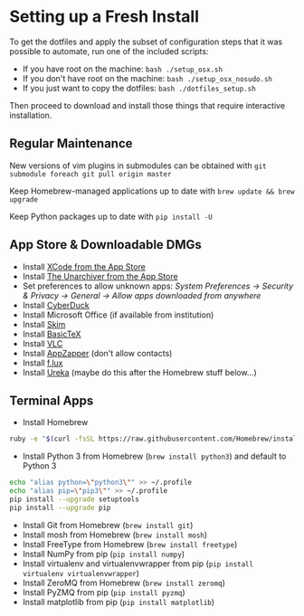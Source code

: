 # Setting up a Fresh Install

To get the dotfiles and apply the subset of configuration steps that it was possible to automate, run one of the included scripts:

  * If you have root on the machine: `bash ./setup_osx.sh`
  * If you don't have root on the machine: `bash ./setup_osx_nosudo.sh`
  * If you just want to copy the dotfiles: `bash ./dotfiles_setup.sh`

Then proceed to download and install those things that require interactive installation.

## Regular Maintenance

New versions of vim plugins in submodules can be obtained with `git submodule foreach git pull origin master`

Keep Homebrew-managed applications up to date with `brew update && brew upgrade`

Keep Python packages up to date with `pip install -U`

## App Store & Downloadable DMGs

  - Install [XCode from the App Store](https://developer.apple.com/xcode/downloads/)
  - Install [The Unarchiver from the App Store](https://itunes.apple.com/app/the-unarchiver/id425424353)
  - Set preferences to allow unknown apps: *System Preferences -> Security & Privacy -> General -> Allow apps downloaded from anywhere*
  - Install [CyberDuck](http://cyberduck.ch)
  - Install Microsoft Office (if available from institution)
  - Install [Skim](http://skim-app.sourceforge.net)
  - Install [BasicTeX](https://tug.org/mactex/morepackages.html)
  - Install [VLC](http://videolan.org)
  - Install [AppZapper](http://appzapper.com) (don't allow contacts)
  - Install [f.lux](http://justgetflux.com) 
  - Install [Ureka](http://ssb.stsci.edu/ureka/) (maybe do this after the Homebrew stuff below...)

## Terminal Apps

  - Install Homebrew
```bash
ruby -e "$(curl -fsSL https://raw.githubusercontent.com/Homebrew/install/master/install)"
```
  - Install Python 3 from Homebrew (`brew install python3`) and default to Python 3
```bash
echo "alias python=\"python3\"" >> ~/.profile
echo "alias pip=\"pip3\"" >> ~/.profile
pip install --upgrade setuptools
pip install --upgrade pip
```
  - Install Git from Homebrew (`brew install git`)
  - Install mosh from Homebrew (`brew install mosh`)
  - Install FreeType from Homebrew (`brew install freetype`)
  - Install NumPy from pip (`pip install numpy`)
  - Install virtualenv and virtualenvwrapper from pip (`pip install virtualenv virtualenvwrapper`)
  - Install ZeroMQ from Homebrew (`brew install zeromq`)
  - Install PyZMQ from pip (`pip install pyzmq`)
  - Install matplotlib from pip (`pip install matplotlib`)
